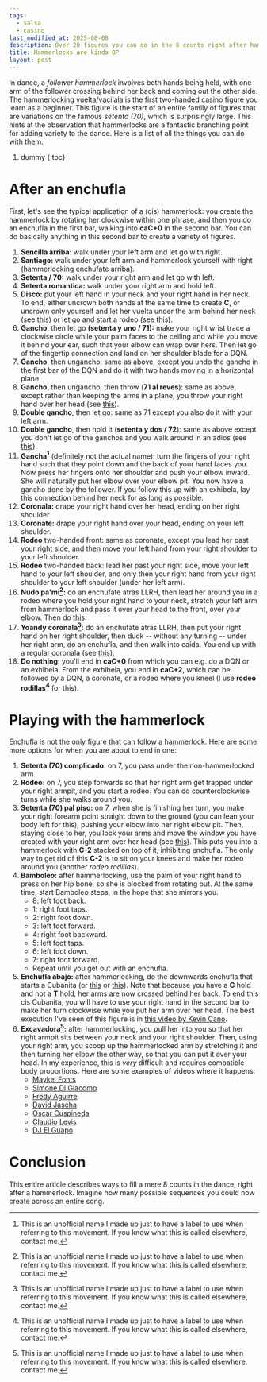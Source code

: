 ```yaml
---
tags:
  - salsa
  - casino
last_modified_at: 2025-08-08
description: Over 20 figures you can do in the 8 counts right after hammerlocking the follower.
title: Hammerlocks are kinda OP
layout: post
---
```


In dance, a _follower hammerlock_ involves both hands being held, with one arm of the follower crossing behind her back and coming out the other side. The hammerlocking vuelta/vacilala is the first two-handed casino figure you learn as a beginner. This figure is the start of an entire family of figures that are variations on the famous _setenta (70)_, which is surprisingly large. This hints at the observation that hammerlocks are a fantastic branching point for adding variety to the dance. Here is a list of all the things you can do with them.

1. dummy
{:toc}

# After an enchufla
First, let's see the typical application of a (cis) hammerlock: you create the hammerlock by rotating her clockwise within one phrase, and then you do an enchufla in the first bar, walking into **caC+0** in the second bar. You can do basically anything in this second bar to create a variety of figures.

1. **Sencilla arriba:** walk under your left arm and let go with right.
2. **Santiago:** walk under your left arm and hammerlock yourself with right (hammerlocking enchufate arriba).
3. **Setenta / 70:** walk under your right arm and let go with left.
4. **Setenta romantica:** walk under your right arm and hold left.
5. **Disco:** put your left hand in your neck and your right hand in her neck. To end, either uncrown both hands at the same time to create **C**, or uncrown only yourself and let her vuelta under the arm behind her neck (see [this](https://www.instagram.com/reel/DKKxqVnCn2l/)) or let go and start a rodeo (see [this](https://www.youtube.com/shorts/DkYFtl5Gc2Q)).
6. **Gancho**, then let go **(setenta y uno / 71):** make your right wrist trace a clockwise circle while your palm faces to the ceiling and while you move it behind your ear, such that your elbow can wrap over hers. Then let go of the fingertip connection and land on her shoulder blade for a DQN.
7. **Gancho**, then ungancho: same as above, except you undo the gancho in the first bar of the DQN and do it with two hands moving in a horizontal plane.
8. **Gancho**, then ungancho, then throw (**71 al reves**): same as above, except rather than keeping the arms in a plane, you throw your right hand over her head (see [this](https://www.youtube.com/watch?v=W71_7hKbgyQ)).
9. **Double gancho**, then let go: same as 71 except you also do it with your left arm.
10. **Double gancho**, then hold it (**setenta y dos / 72**): same as above except you don't let go of the ganchos and you walk around in an adios (see [this](https://youtube.com/shorts/e-qg1RDEXIo)).
11. **Gancha[^\*]** ([definitely not](https://www.spanishdict.com/translate/gancha) the actual name): turn the fingers of your right hand such that they point down and the  back of your hand faces you. Now press her fingers onto her shoulder and push your elbow inward. She will naturally put her elbow over your elbow pit. You now have a gancho done by the follower. If you follow this up with an exhibela, lay this connection behind her neck for as long as possible.
12. **Coronala:** drape your right hand over her head, ending on her right shoulder.
13. **Coronate:** drape your right hand over your head, ending on your left shoulder.
14. **Rodeo** two-handed front: same as coronate, except you lead her past your right side, and then move your left hand from your right shoulder to your left shoulder.
15. **Rodeo** two-handed back: lead her past your right side, move your left hand to your left shoulder, and only then your right hand from your right shoulder to your left shoulder (under her left arm).
16. **Nudo pa'mi[^\*]:** do an enchufate atras LLRH, then lead her around you in a rodeo where you hold your right hand to your neck, stretch your left arm from hammerlock and pass it over your head to the front, over your elbow. Then do [this](https://youtu.be/MgjgpZl2lxc?t=42).
17. **Yoandy coronala[^\*]:** do an enchufate atras LLRH, then put your right hand on her right shoulder, then duck -- without any turning -- under her right arm, do an enchufla, and then walk into caída. You end up with a regular coronala (see [this](https://youtu.be/hLyxGgsIC9c?si=CmEH-kSe7wavwwpz&t=224)).
18. **Do nothing**: you'll end in **caC+0** from which you can e.g. do a DQN or an exhibela. From the exhibela, you end in **caC+2**, which can be followed by a DQN, a coronate, or a rodeo where you kneel (I use **rodeo rodillas[^\*]** for this).

# Playing with the hammerlock
Enchufla is not the only figure that can follow a hammerlock. Here are some more options for when you are about to end in one:
1. **Setenta (70) complicado**: on 7, you pass under the non-hammerlocked arm.
2. **Rodeo:** on 7, you step forwards so that her right arm get trapped under your right armpit, and you start a rodeo. You can do counterclockwise turns while she walks around you.
3. **Setenta (70) pal piso:** on 7, when she is finishing her turn, you make your right forearm point straight down to the ground (you can lean your body left for this), pushing your elbow into her right elbow pit. Then, staying close to her, you lock your arms and move the window you have created with your right arm over her head (see [this](https://salsaselfie.com/2020/02/24/cuban-salsa-setenta-para-el-piso/)). This puts you into a hammerlock with **C-2** stacked on top of it, inhibiting enchufla. The only way to get rid of this **C-2** is to sit on your knees and make her rodeo around you (another _rodeo rodillas_). 
4. **Bamboleo:** after hammerlocking, use the palm of your right hand to press on her hip bone, so she is blocked from rotating out. At the same time, start Bamboleo steps, in the hope that she mirrors you.
	- 8: left foot back.
	- 1: right foot taps.
	- 2: right foot down.
	- 3: left foot forward.
	- 4: right foot backward.
	- 5: left foot taps.
	- 6: left foot down.
	- 7: right foot forward.
	- Repeat until you get out with an enchufla.
5. **Enchufla abajo:** after hammerlocking, do the downwards enchufla that starts a Cubanita (or [this](https://www.youtube.com/shorts/RmXSJy7UZHo) or [this](https://www.youtube.com/shorts/uBeWoYX0YsI)). Note that because you have a **C** hold and not a **T** hold, her arms are now crossed behind her back. To end this cis Cubanita, you will have to use your right hand in the second bar to make her turn clockwise while you put her arm over her head. The best execution I've seen of this figure is in [this video by Kevin Cano](https://www.instagram.com/reel/C-kL5NSCR5-/).
6. **Excavadora[^\*]:** after hammerlocking, you pull her into you so that her right armpit sits between your neck and your right shoulder. Then, using your right arm, you scoop up the hammerlocked arm by stretching it and then turning her elbow the other way, so that you can put it over your head. In my experience, this is *very* difficult and requires compatible body proportions. Here are some examples of videos where it happens:
	- [Maykel Fonts](https://www.youtube.com/watch?v=FL8rU7kSMaQ&t=96s)
	- [Simone Di Giacomo](https://www.tiktok.com/@simoneyangy/video/7371816770937605408)
	- [Fredy Aguirre](https://youtube.com/shorts/9nvqbrWJrbQ?t=32)
	- [David Jascha](https://youtube.com/shorts/f__N8rm04UI)
	- [Oscar Cuspineda](https://www.instagram.com/reel/DKuWE8_xuEI/)
	- [Claudio Levis](https://www.instagram.com/reel/DF8NHEgRSi8/)
	- [DJ El Guapo](https://www.instagram.com/reel/DLkoFZBi6dI/)

# Conclusion
This entire article describes ways to fill a mere 8 counts in the dance, right after a hammerlock. Imagine how many possible sequences you could now create across an entire song.


[^\*]: This is an unofficial name I made up just to have a label to use when referring to this movement. If you know what this is called elsewhere, contact me.